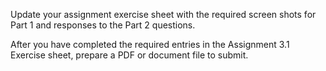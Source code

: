 Update your assignment exercise sheet with the required screen shots for Part 1 and responses to the Part 2 questions.

After you have completed the required entries in the Assignment 3.1 Exercise sheet, prepare a PDF or document file to submit. 
